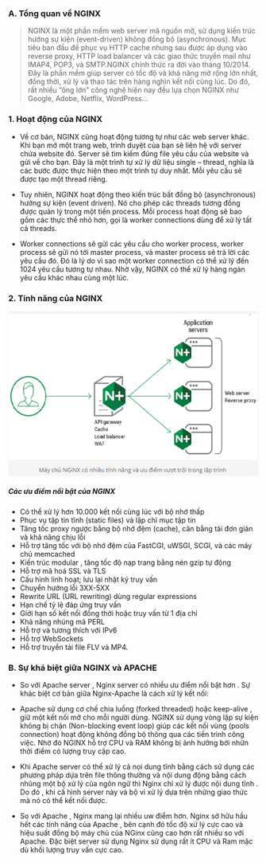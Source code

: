 ### A. Tổng quan về NGINX

> NGINX là một phần mềm web server mã nguồn mở, sử dụng kiến trúc hướng sự kiện (event-driven) không đồng bộ (asynchronous). Mục tiêu ban đầu
để phục vụ HTTP cache nhưng sau được áp dụng vào reverse proxy, HTTP load balancer và các giao thức truyền mail như IMAP4, POP3, và SMTP.NGINX 
chính thức ra đời vào tháng 10/2014. Đây là phần mềm giúp server có tốc độ và khả năng mở rộng lớn nhất, đồng thời, xử lý và thao tác trên 
hàng nghìn kết nối cùng lúc. Do đó, rất nhiều “ông lớn” công nghệ hiện nay đều lựa chọn NGINX như Google, Adobe, Netflix, WordPress…

### 1. Hoạt động của NGINX

- Về cơ bản, NGINX cũng hoạt động tương tự như các web server khác. Khi bạn mở một trang web, trình duyệt của bạn sẽ liên hệ với server chứa
website đó. Server sẽ tìm kiếm đúng file yêu cầu của website và gửi về cho bạn. Đây là một trình tự xử lý dữ liệu single – thread, nghĩa là 
các bước được thực hiện theo một trình tự duy nhất. Mỗi yêu cầu sẽ được tạo một thread riêng.

- Tuy nhiên, NGINX hoạt động theo kiến trúc bất đồng bộ (asynchronous) hướng sự kiện (event driven). Nó cho phép các threads tương đồng 
được quản lý trong một tiến process. Mỗi process hoạt động sẽ bao gồm các thực thể nhỏ hơn, gọi là worker connections dùng để xử lý tất cả 
threads.

- Worker connections sẽ gửi các yêu cầu cho worker process, worker process sẽ gửi nó tới master process, và master process sẽ trả lời các yêu
cầu đó. Đó là lý do vì sao một worker connection có thể xử lý đến 1024 yêu cầu tương tự nhau. Nhờ vậy, NGINX có thể xử lý hàng ngàn yêu cầu 
khác nhau cùng một lúc.

### 2. Tính năng của NGINX

![](../images/20.png)

##### Các ưu điểm nổi bật của NGINX

- Có thể xử lý hơn 10.000 kết nối cùng lúc với bộ nhớ thấp
- Phục vụ tập tin tĩnh (static files) và lập chỉ mục tập tin
- Tăng tốc proxy ngược bằng bộ nhớ đệm (cache), cân bằng tải đơn giản và khả năng chịu lỗi
- Hỗ trợ tăng tốc với bộ nhớ đệm của FastCGI, uWSGI, SCGI, và các máy chủ memcached
- Kiến trúc modular , tăng tốc độ nạp trang bằng nén gzip tự động
- Hỗ trợ mã hoá SSL và TLS
- Cấu hình linh hoạt; lưu lại nhật ký truy vấn
- Chuyển hướng lỗi 3XX-5XX
- Rewrite URL (URL rewriting) dùng regular expressions
- Hạn chế tỷ lệ đáp ứng truy vấn
- Giới hạn số kết nối đồng thời hoặc truy vấn từ 1 địa chỉ
- Khả năng nhúng mã PERL
- Hỗ trợ và tương thích với IPv6
- Hỗ trợ WebSockets
- Hỗ trợ truyền tải file FLV và MP4.

### B. Sự khá biệt giữa NGINX và APACHE

- So với Apache server , Nginx server có nhiều ưu điểm nổi bật hơn . Sự khác biệt cơ bản giữa Nginx-Apache là cách xử lý kết nối:

- Apache sử dụng cơ chế chia luồng (forked threaded) hoặc keep-alive , giữ một kết nối mở cho mỗi người dùng. NGINX sử dụng vòng lặp sự
kiện không bị chặn (Non-blocking event loop) giúp các kết nối vùng (pools connection) hoạt động không đồng bộ thông qua các tiến trình công
việc. Nhờ đó NGINX hỗ trợ CPU và RAM không bị ảnh hưởng bởi nhữn thời điểm có lượng truy cập cao.

- Khi Apache server có thể xử lý cả nọi dung tĩnh bằng cách sử dụng các phương pháp dựa trên file thông thường  và nội dung động bằng cách
nhũng một bộ xử lý của ngôn ngữ thì Nginx chỉ xử lý được nội dung tĩnh . Do đó , khi cấ hình server này và bộ vi xử lý dựa trên những giao 
thức mà nó có thể kết nối được.

- So với Apache , Nginx mang lại nhiều uw điểm hơn. Nginx sở hữu hầu hết các tính năng của Apache , bên cạnh đó tốc độ xử lý cực cao và hiệu 
suất đồng bộ máy chủ của NGinx cũng cao hơn rất nhiều so với Apache. Đặc biệt server sử dụng Nginx sử dụng rất ít CPU và Ram mặc dù khối lượng
truy vấn cực cao.